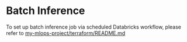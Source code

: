 # Batch Inference
To set up batch inference job via scheduled Databricks workflow, please refer to [my-mlops-project/terraform/README.md](../../terraform/README.md#setting-up-batch-inference-job)
